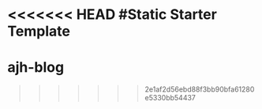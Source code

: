 <<<<<<< HEAD
#Static Starter Template
=======
ajh-blog
========
>>>>>>> 2e1af2d56ebd88f3bb90bfa61280e5330bb54437

